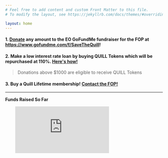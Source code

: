 ```yaml
---
# Feel free to add content and custom Front Matter to this file.
# To modify the layout, see https://jekyllrb.com/docs/themes/#overriding-theme-defaults

layout: home
---
```


#### 1. [Donate](https://www.gofundme.com/f/SaveTheQuill) any amount to the EO GoFundMe fundraiser for the FOP at <https://www.gofundme.com/f/SaveTheQuill>!

#### 2. Make a low interest rate loan by buying QUILL Tokens which will be repurchased at 110%. [Here's how!](https://emergentorder.io/eo/update/2021/05/04/how-to-get-QUILL-tokens.html)

> Donations above $1000 are eligible to receive QUILL Tokens

#### 3. Buy a Quill Lifetime membership!  [Contact the FOP!](mailto:info@thequill.club)

* * *

**Funds Raised So Far**

<!--| **Tokens Returned So Far**-->

        ![funds-raised-so-far](https://www.coolfundraisingideas.net/thermometer/thermometer.php?currency=dollar&goal=600000&raised=136637&color=blue&size=medium)

<!--!| &nbsp;&nbsp;&nbsp;&nbsp;&nbsp;&nbsp;&nbsp;&nbsp;[tokens-returned-so-far](https://www.coolfundraisingideas.net/thermometer/thermometer.php?currency=none&goal=600&raised=0&color=green&size=medium)-->
